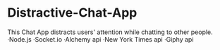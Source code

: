 # Distractive-Chat-App
This Chat App distracts users' attention while chatting to other people.
·Node.js
·Socket.io
·Alchemy api
·New York Times api
·Giphy api

